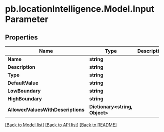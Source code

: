 # pb.locationIntelligence.Model.InputParameter
## Properties

Name | Type | Description | Notes
------------ | ------------- | ------------- | -------------
**Name** | **string** |  | [optional] 
**Description** | **string** |  | [optional] 
**Type** | **string** |  | [optional] 
**DefaultValue** | **string** |  | [optional] 
**LowBoundary** | **string** |  | [optional] 
**HighBoundary** | **string** |  | [optional] 
**AllowedValuesWithDescriptions** | **Dictionary&lt;string, Object&gt;** |  | [optional] 

[[Back to Model list]](../README.md#documentation-for-models) [[Back to API list]](../README.md#documentation-for-api-endpoints) [[Back to README]](../README.md)

